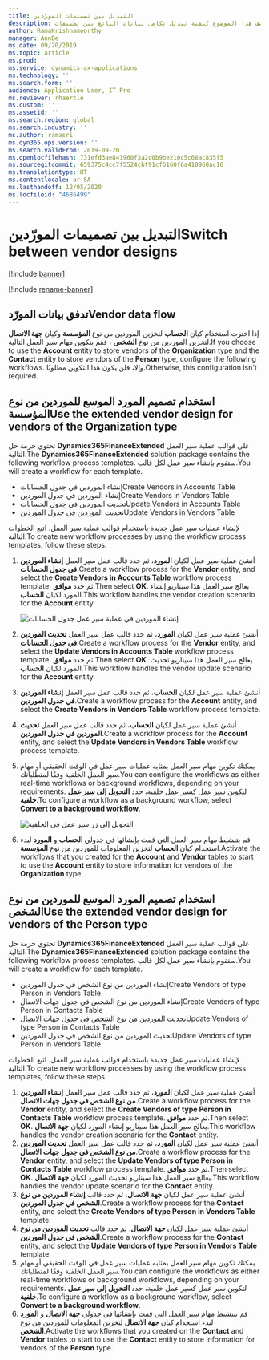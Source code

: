 ```yaml
---
title: التبديل بين تصميمات المورّدين
description: يصف هذا الموضوع كيفية تبديل تكامل بيانات البائع بين تطبيقات Finance and Operations وDataverse.
author: RamaKrishnamoorthy
manager: AnnBe
ms.date: 09/20/2019
ms.topic: article
ms.prod: ''
ms.service: dynamics-ax-applications
ms.technology: ''
ms.search.form: ''
audience: Application User, IT Pro
ms.reviewer: rhaertle
ms.custom: ''
ms.assetid: ''
ms.search.region: global
ms.search.industry: ''
ms.author: ramasri
ms.dyn365.ops.version: ''
ms.search.validFrom: 2019-09-20
ms.openlocfilehash: 731efd3ae841960f3a2c0b9be210c5c68ac835f5
ms.sourcegitcommit: 659375c4cc7f5524cbf91cf6160f6a410960ac16
ms.translationtype: HT
ms.contentlocale: ar-SA
ms.lasthandoff: 12/05/2020
ms.locfileid: "4685499"
---
```

# <a name="switch-between-vendor-designs"></a><span data-ttu-id="e11d5-103">التبديل بين تصميمات المورّدين</span><span class="sxs-lookup"><span data-stu-id="e11d5-103">Switch between vendor designs</span></span>

[!include [banner](../../includes/banner.md)]

[!include [rename-banner](~/includes/cc-data-platform-banner.md)]



## <a name="vendor-data-flow"></a><span data-ttu-id="e11d5-104">تدفق بيانات المورّد</span><span class="sxs-lookup"><span data-stu-id="e11d5-104">Vendor data flow</span></span> 

<span data-ttu-id="e11d5-105">إذا اخترت استخدام كيان **الحساب** لتخزين الموردين من نوع **المؤسسة** وكيان **جهة الاتصال** لتخزين الموردين من نوع **الشخص** ، فقم بتكوين مهام سير العمل التالية.</span><span class="sxs-lookup"><span data-stu-id="e11d5-105">If you choose to use the **Account** entity to store vendors of the **Organization** type and the **Contact** entity to store vendors of the **Person** type, configure the following workflows.</span></span> <span data-ttu-id="e11d5-106">وإلا، فلن يكون هذا التكوين مطلوبًا.</span><span class="sxs-lookup"><span data-stu-id="e11d5-106">Otherwise, this configuration isn't required.</span></span>

## <a name="use-the-extended-vendor-design-for-vendors-of-the-organization-type"></a><span data-ttu-id="e11d5-107">استخدام تصميم المورد الموسع للموردين من نوع المؤسسة</span><span class="sxs-lookup"><span data-stu-id="e11d5-107">Use the extended vendor design for vendors of the Organization type</span></span>

<span data-ttu-id="e11d5-108">تحتوي حزمة حل **Dynamics365FinanceExtended** على قوالب عملية سير العمل التالية.</span><span class="sxs-lookup"><span data-stu-id="e11d5-108">The **Dynamics365FinanceExtended** solution package contains the following workflow process templates.</span></span> <span data-ttu-id="e11d5-109">ستقوم بإنشاء سير عمل لكل قالب.</span><span class="sxs-lookup"><span data-stu-id="e11d5-109">You will create a workflow for each template.</span></span>

+ <span data-ttu-id="e11d5-110">إنشاء الموردين في جدول الحسابات</span><span class="sxs-lookup"><span data-stu-id="e11d5-110">Create Vendors in Accounts Table</span></span>
+ <span data-ttu-id="e11d5-111">إنشاء الموردين في جدول الموردين</span><span class="sxs-lookup"><span data-stu-id="e11d5-111">Create Vendors in Vendors Table</span></span>
+ <span data-ttu-id="e11d5-112">تحديث الموردين في جدول الحسابات</span><span class="sxs-lookup"><span data-stu-id="e11d5-112">Update Vendors in Accounts Table</span></span>
+ <span data-ttu-id="e11d5-113">تحديث الموردين في جدول الموردين</span><span class="sxs-lookup"><span data-stu-id="e11d5-113">Update Vendors in Vendors Table</span></span>

<span data-ttu-id="e11d5-114">لإنشاء عمليات سير عمل جديدة باستخدام قوالب عملية سير العمل، اتبع الخطوات التالية.</span><span class="sxs-lookup"><span data-stu-id="e11d5-114">To create new workflow processes by using the workflow process templates, follow these steps.</span></span>

1. <span data-ttu-id="e11d5-115">أنشئ عملية سير عمل لكيان **المورد**، ثم حدد قالب عمل سير العمل **إنشاء الموردين في جدول الحسابات**.</span><span class="sxs-lookup"><span data-stu-id="e11d5-115">Create a workflow process for the **Vendor** entity, and select the **Create Vendors in Accounts Table** workflow process template.</span></span> <span data-ttu-id="e11d5-116">ثم حدد **موافق**.</span><span class="sxs-lookup"><span data-stu-id="e11d5-116">Then select **OK**.</span></span> <span data-ttu-id="e11d5-117">يعالج سير العمل هذا سيناريو إنشاء المورد لكيان **الحساب**.</span><span class="sxs-lookup"><span data-stu-id="e11d5-117">This workflow handles the vendor creation scenario for the **Account** entity.</span></span>

    ![إنشاء الموردين في عملية سير عمل جدول الحسابات](media/create_process.png)

2. <span data-ttu-id="e11d5-119">أنشئ عملية سير عمل لكيان **المورد**، ثم حدد قالب عمل سير العمل **تحديث الموردين في جدول الحسابات**.</span><span class="sxs-lookup"><span data-stu-id="e11d5-119">Create a workflow process for the **Vendor** entity, and select the **Update Vendors in Accounts Table** workflow process template.</span></span> <span data-ttu-id="e11d5-120">ثم حدد **موافق**.</span><span class="sxs-lookup"><span data-stu-id="e11d5-120">Then select **OK**.</span></span> <span data-ttu-id="e11d5-121">يعالج سير العمل هذا سيناريو تحديث المورد لكيان **الحساب**.</span><span class="sxs-lookup"><span data-stu-id="e11d5-121">This workflow handles the vendor update scenario for the **Account** entity.</span></span>
3. <span data-ttu-id="e11d5-122">أنشئ عملية سير عمل لكيان **الحساب**، ثم حدد قالب عمل سير العمل **إنشاء الموردين في جدول الموردين**.</span><span class="sxs-lookup"><span data-stu-id="e11d5-122">Create a workflow process for the **Account** entity, and select the **Create Vendors in Vendors Table** workflow process template.</span></span>
4. <span data-ttu-id="e11d5-123">أنشئ عملية سير عمل لكيان **الحساب**، ثم حدد قالب عمل سير العمل **تحديث الموردين في جدول الموردين**.</span><span class="sxs-lookup"><span data-stu-id="e11d5-123">Create a workflow process for the **Account** entity, and select the **Update Vendors in Vendors Table** workflow process template.</span></span>
5. <span data-ttu-id="e11d5-124">يمكنك تكوين مهام سير العمل بمثابه عمليات سير عمل في الوقت الحقيقي أو مهام سير العمل الخلفية وفقًا لمتطلباتك.</span><span class="sxs-lookup"><span data-stu-id="e11d5-124">You can configure the workflows as either real-time workflows or background workflows, depending on your requirements.</span></span> <span data-ttu-id="e11d5-125">لتكوين سير عمل كسير عمل خلفية، حدد **التحويل إلى سير عمل خلفية**.</span><span class="sxs-lookup"><span data-stu-id="e11d5-125">To configure a workflow as a background workflow, select **Convert to a background workflow**.</span></span>

    ![التحويل إلى زر سير عمل في الخلفية](media/background_workflow.png)

6. <span data-ttu-id="e11d5-127">قم بتنشيط مهام سير العمل التي قمت بإنشائها في جدولي **الحساب** و **المورد** لبدء استخدام كيان **الحساب** لتخزين المعلومات للموردين من نوع **المؤسسة**.</span><span class="sxs-lookup"><span data-stu-id="e11d5-127">Activate the workflows that you created for the **Account** and **Vendor** tables to start to use the **Account** entity to store information for vendors of the **Organization** type.</span></span>

## <a name="use-the-extended-vendor-design-for-vendors-of-the-person-type"></a><span data-ttu-id="e11d5-128">استخدام تصميم المورد الموسع للموردين من نوع الشخص</span><span class="sxs-lookup"><span data-stu-id="e11d5-128">Use the extended vendor design for vendors of the Person type</span></span>

<span data-ttu-id="e11d5-129">تحتوي حزمة حل **Dynamics365FinanceExtended** على قوالب عملية سير العمل التالية.</span><span class="sxs-lookup"><span data-stu-id="e11d5-129">The **Dynamics365FinanceExtended** solution package contains the following workflow process templates.</span></span> <span data-ttu-id="e11d5-130">ستقوم بإنشاء سير عمل لكل قالب.</span><span class="sxs-lookup"><span data-stu-id="e11d5-130">You will create a workflow for each template.</span></span>

+ <span data-ttu-id="e11d5-131">إنشاء الموردين من نوع الشخص في جدول الموردين</span><span class="sxs-lookup"><span data-stu-id="e11d5-131">Create Vendors of type Person in Vendors Table</span></span>
+ <span data-ttu-id="e11d5-132">إنشاء الموردين من نوع الشخص في جدول جهات الاتصال</span><span class="sxs-lookup"><span data-stu-id="e11d5-132">Create Vendors of type Person in Contacts Table</span></span>
+ <span data-ttu-id="e11d5-133">تحديث الموردين من نوع الشخص في جدول جهات الاتصال</span><span class="sxs-lookup"><span data-stu-id="e11d5-133">Update Vendors of type Person in Contacts Table</span></span>
+ <span data-ttu-id="e11d5-134">تحديث الموردين من نوع الشخص في جدول الموردين</span><span class="sxs-lookup"><span data-stu-id="e11d5-134">Update Vendors of type Person in Vendors Table</span></span>

<span data-ttu-id="e11d5-135">لإنشاء عمليات سير عمل جديدة باستخدام قوالب عملية سير العمل، اتبع الخطوات التالية.</span><span class="sxs-lookup"><span data-stu-id="e11d5-135">To create new workflow processes by using the workflow process templates, follow these steps.</span></span>

1. <span data-ttu-id="e11d5-136">أنشئ عملية سير عمل لكيان **المورد**، ثم حدد قالب عمل سير العمل **إنشاء الموردين من نوع الشخص في جدول جهات الاتصال**.</span><span class="sxs-lookup"><span data-stu-id="e11d5-136">Create a workflow process for the **Vendor** entity, and select the **Create Vendors of type Person in Contacts Table** workflow process template.</span></span> <span data-ttu-id="e11d5-137">ثم حدد **موافق**.</span><span class="sxs-lookup"><span data-stu-id="e11d5-137">Then select **OK**.</span></span> <span data-ttu-id="e11d5-138">يعالج سير العمل هذا سيناريو إنشاء المورد لكيان **جهة الاتصال**.</span><span class="sxs-lookup"><span data-stu-id="e11d5-138">This workflow handles the vendor creation scenario for the **Contact** entity.</span></span>
2. <span data-ttu-id="e11d5-139">أنشئ عملية سير عمل لكيان **المورد**، ثم حدد قالب عمل سير العمل **تحديث الموردين من نوع الشخص في جدول جهات الاتصال**.</span><span class="sxs-lookup"><span data-stu-id="e11d5-139">Create a workflow process for the **Vendor** entity, and select the **Update Vendors of type Person in Contacts Table** workflow process template.</span></span> <span data-ttu-id="e11d5-140">ثم حدد **موافق**.</span><span class="sxs-lookup"><span data-stu-id="e11d5-140">Then select **OK**.</span></span> <span data-ttu-id="e11d5-141">يعالج سير العمل هذا سيناريو تحديث المورد لكيان **جهة الاتصال**.</span><span class="sxs-lookup"><span data-stu-id="e11d5-141">This workflow handles the vendor update scenario for the **Contact** entity.</span></span>
3. <span data-ttu-id="e11d5-142">أنشئ عملية سير عمل لكيان **جهة الاتصال**، ثم حدد قالب **إنشاء الموردين من نوع الشخص في جدول الموردين**.</span><span class="sxs-lookup"><span data-stu-id="e11d5-142">Create a workflow process for the **Contact** entity, and select the **Create Vendors of type Person in Vendors Table** template.</span></span>
4. <span data-ttu-id="e11d5-143">أنشئ عملية سير عمل لكيان **جهة الاتصال**، ثم حدد قالب **تحديث الموردين من نوع الشخص في جدول الموردين**.</span><span class="sxs-lookup"><span data-stu-id="e11d5-143">Create a workflow process for the **Contact** entity, and select the **Update Vendors of type Person in Vendors Table** template.</span></span>
5. <span data-ttu-id="e11d5-144">يمكنك تكوين مهام سير العمل بمثابه عمليات سير عمل في الوقت الحقيقي أو مهام سير العمل الخلفية وفقًا لمتطلباتك.</span><span class="sxs-lookup"><span data-stu-id="e11d5-144">You can configure the workflows as either real-time workflows or background workflows, depending on your requirements.</span></span> <span data-ttu-id="e11d5-145">لتكوين سير عمل كسير عمل خلفية، حدد **التحويل إلى سير عمل خلفية**.</span><span class="sxs-lookup"><span data-stu-id="e11d5-145">To configure a workflow as a background workflow, select **Convert to a background workflow**.</span></span>
6. <span data-ttu-id="e11d5-146">قم بتنشيط مهام سير العمل التي قمت بإنشائها في جدولي **جهة الاتصال** و **المورد** لبدء استخدام كيان **جهة الاتصال** لتخزين المعلومات للموردين من نوع **الشخص**.</span><span class="sxs-lookup"><span data-stu-id="e11d5-146">Activate the workflows that you created on the **Contact** and **Vendor** tables to start to use the **Contact** entity to store information for vendors of the **Person** type.</span></span>
